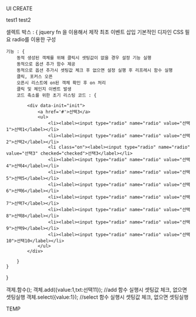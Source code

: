 UI CREATE


test1
test2

셀렉트 박스 : {
	jquery fn 을 이용해서 제작
	최초 이벤트 삽입
	기본적인 디자인 CSS 필요
	radio를 이용한 구성

	기능 : {
		동적 생성된 객체를 위해 클릭시 셋팅값이 없을 경우 설정 기능 실행
		동적으로 옵션 추가 함수 제공
		동적으로 옵션 추가시 셋팅값 체크 후 없으면 설정 실행 후 리프레시 함수 실행
		클릭, 포커스 오픈
		오픈시 리스트에 on된 객체 확인 후 on 처리
		클릭 및 체인지 이벤트 발생
		코드 축소를 위한 초기 리스팅 코드 : {

			<div data-init="init">
				<a href='#'>선택3</a>
				<ul>
					<li><label><input type="radio" name="radio" value="선택1">선택1</label></li>
					<li><label><input type="radio" name="radio" value="선택2">선택2</label></li>
					<li class="on"><label><input type="radio" name="radio" value="선택3" checked="checked">선택3</label></li>
					<li><label><input type="radio" name="radio" value="선택4">선택4</label></li>
					<li><label><input type="radio" name="radio" value="선택5">선택5</label></li>
					<li><label><input type="radio" name="radio" value="선택6">선택6</label></li>
					<li><label><input type="radio" name="radio" value="선택7">선택7</label></li>
					<li><label><input type="radio" name="radio" value="선택8">선택8</label></li>
					<li><label><input type="radio" name="radio" value="선택9">선택9</label></li>
					<li><label><input type="radio" name="radio" value="선택10">선택10</label></li>
				</ul>
			</div>

		}
	}
}


객제.함수();
객체.add({value:1,txt:선택11}); //add 함수 실행시 셋팅값 체크, 없으면 셋팅실행
객체.select({value:1}); //select 함수 실행시 셋팅값 체크, 없으면 셋팅실행

TEMP
